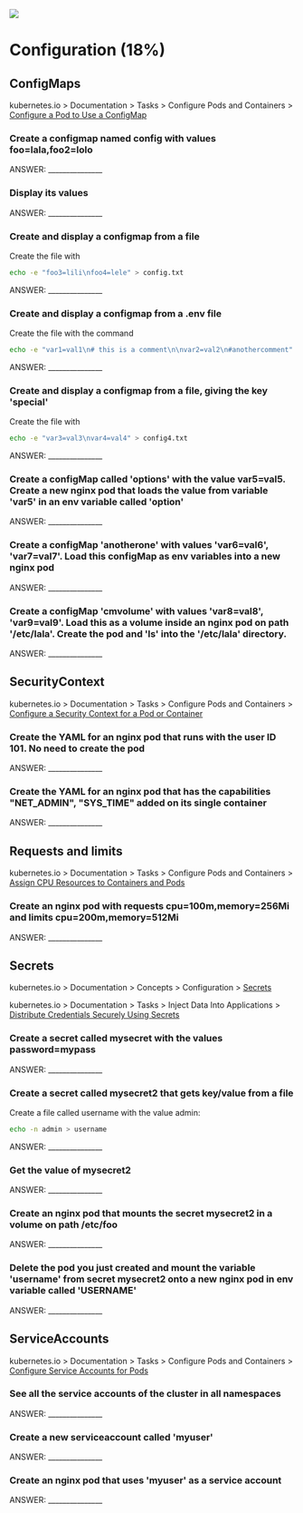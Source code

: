 ![](https://gaforgithub.azurewebsites.net/api?repo=CKAD-exercises/configuration&empty)
# Configuration (18%)

## ConfigMaps

kubernetes.io > Documentation > Tasks > Configure Pods and Containers > [Configure a Pod to Use a ConfigMap](https://kubernetes.io/docs/tasks/configure-pod-container/configure-pod-configmap/)

### Create a configmap named config with values foo=lala,foo2=lolo

ANSWER: _______________

### Display its values

ANSWER: _______________

### Create and display a configmap from a file

Create the file with

```bash
echo -e "foo3=lili\nfoo4=lele" > config.txt
```

ANSWER: _______________

### Create and display a configmap from a .env file

Create the file with the command

```bash
echo -e "var1=val1\n# this is a comment\n\nvar2=val2\n#anothercomment" > config.env
```

ANSWER: _______________

### Create and display a configmap from a file, giving the key 'special'

Create the file with

```bash
echo -e "var3=val3\nvar4=val4" > config4.txt
```

ANSWER: _______________

### Create a configMap called 'options' with the value var5=val5. Create a new nginx pod that loads the value from variable 'var5' in an env variable called 'option'

ANSWER: _______________

### Create a configMap 'anotherone' with values 'var6=val6', 'var7=val7'. Load this configMap as env variables into a new nginx pod

ANSWER: _______________

### Create a configMap 'cmvolume' with values 'var8=val8', 'var9=val9'. Load this as a volume inside an nginx pod on path '/etc/lala'. Create the pod and 'ls' into the '/etc/lala' directory.

ANSWER: _______________

## SecurityContext

kubernetes.io > Documentation > Tasks > Configure Pods and Containers > [Configure a Security Context for a Pod or Container](https://kubernetes.io/docs/tasks/configure-pod-container/security-context/)

### Create the YAML for an nginx pod that runs with the user ID 101. No need to create the pod

ANSWER: _______________


### Create the YAML for an nginx pod that has the capabilities "NET_ADMIN", "SYS_TIME" added on its single container

ANSWER: _______________

## Requests and limits

kubernetes.io > Documentation > Tasks > Configure Pods and Containers > [Assign CPU Resources to Containers and Pods](https://kubernetes.io/docs/tasks/configure-pod-container/assign-cpu-resource/)

### Create an nginx pod with requests cpu=100m,memory=256Mi and limits cpu=200m,memory=512Mi

ANSWER: _______________

## Secrets

kubernetes.io > Documentation > Concepts > Configuration > [Secrets](https://kubernetes.io/docs/concepts/configuration/secret/)

kubernetes.io > Documentation > Tasks > Inject Data Into Applications > [Distribute Credentials Securely Using Secrets](https://kubernetes.io/docs/tasks/inject-data-application/distribute-credentials-secure/)

### Create a secret called mysecret with the values password=mypass

ANSWER: _______________

### Create a secret called mysecret2 that gets key/value from a file

Create a file called username with the value admin:

```bash
echo -n admin > username
```

ANSWER: _______________

### Get the value of mysecret2

ANSWER: _______________

### Create an nginx pod that mounts the secret mysecret2 in a volume on path /etc/foo

ANSWER: _______________

### Delete the pod you just created and mount the variable 'username' from secret mysecret2 onto a new nginx pod in env variable called 'USERNAME'

ANSWER: _______________

## ServiceAccounts

kubernetes.io > Documentation > Tasks > Configure Pods and Containers > [Configure Service Accounts for Pods](https://kubernetes.io/docs/tasks/configure-pod-container/configure-service-account/)

### See all the service accounts of the cluster in all namespaces

ANSWER: _______________

### Create a new serviceaccount called 'myuser'

ANSWER: _______________

### Create an nginx pod that uses 'myuser' as a service account

ANSWER: _______________
